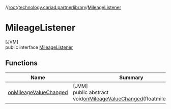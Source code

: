 //[root](../../../index.md)/[technology.cariad.partnerlibrary](../index.md)/[MileageListener](index.md)

# MileageListener

[JVM]\
public interface [MileageListener](index.md)

## Functions

| Name | Summary |
|---|---|
| [onMileageValueChanged](on-mileage-value-changed.md) | [JVM]<br>public abstract void[onMileageValueChanged](on-mileage-value-changed.md)(floatmileageValue) |
